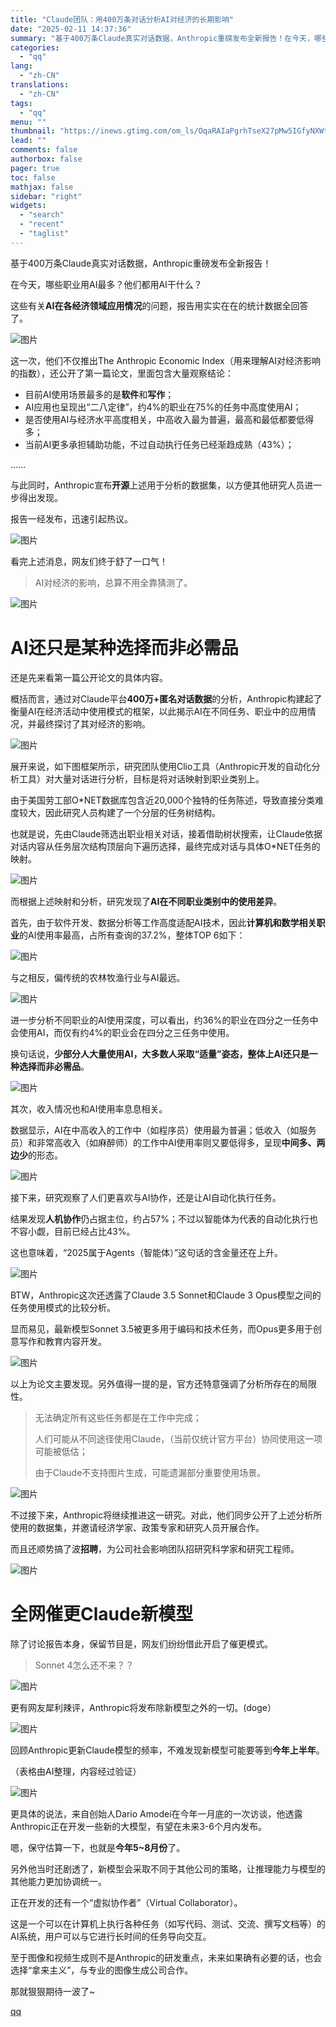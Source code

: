 ```yaml
---
title: "Claude团队：用400万条对话分析AI对经济的长期影响"
date: "2025-02-11 14:37:36"
summary: "基于400万条Claude真实对话数据，Anthropic重磅发布全新报告！在今天，哪些职业用AI最..."
categories:
  - "qq"
lang:
  - "zh-CN"
translations:
  - "zh-CN"
tags:
  - "qq"
menu: ""
thumbnail: "https://inews.gtimg.com/om_ls/OqaRAIaPgrhTseX27pMw5IGfyNXWtBAwCY_wPrU3JlcaQAA_640360/0"
lead: ""
comments: false
authorbox: false
pager: true
toc: false
mathjax: false
sidebar: "right"
widgets:
  - "search"
  - "recent"
  - "taglist"
---
```


基于400万条Claude真实对话数据，Anthropic重磅发布全新报告！

在今天，哪些职业用AI最多？他们都用AI干什么？

这些有关**AI在各经济领域应用情况**的问题，报告用实实在在的统计数据全回答了。

![图片](https://inews.gtimg.com/news_bt/O4fyN0l0uNVCn_SlAGB1b-pjT8rRIgAL7wjsNLwtoUyGoAA/641)

这一次，他们不仅推出The Anthropic Economic Index（用来理解AI对经济影响的指数），还公开了第一篇论文，里面包含大量观察结论：

* 目前AI使用场景最多的是**软件**和**写作**；
* AI应用也呈现出“二八定律”，约4%的职业在75%的任务中高度使用AI；
* 是否使用AI与经济水平高度相关，中高收入最为普遍，最高和最低都要低得多；
* 当前AI更多承担辅助功能，不过自动执行任务已经渐趋成熟（43%）；

……

与此同时，Anthropic宣布**开源**上述用于分析的数据集，以方便其他研究人员进一步得出发现。

报告一经发布，迅速引起热议。

![图片](https://inews.gtimg.com/news_bt/Ofdohack8ndJhzOd0yd_sFMOvINdDHDAiVVpZhMbrmavMAA/641)

看完上述消息，网友们终于舒了一口气！

> AI对经济的影响，总算不用全靠猜测了。

![图片](https://inews.gtimg.com/news_bt/OOXeSZWoEZhiEeG7K8GiV9WxJ9Z-hF73VHYhaoW7fIZRUAA/641)

**AI还只是某种选择而非必需品**
==================

还是先来看第一篇公开论文的具体内容。

概括而言，通过对Claude平台**400万+匿名对话数据**的分析，Anthropic构建起了衡量AI在经济活动中使用模式的框架，以此揭示AI在不同任务、职业中的应用情况，并最终探讨了其对经济的影响。

![图片](https://inews.gtimg.com/news_bt/OqwPXKAUvApwcZfhfUMfgAopHFPMJYFD0F7nQkS5lnxXYAA/641)

展开来说，如下图框架所示，研究团队使用Clio工具（Anthropic开发的自动化分析工具）对大量对话进行分析，目标是将对话映射到职业类别上。

由于美国劳工部O\*NET数据库包含近20,000个独特的任务陈述，导致直接分类难度较大，因此研究人员构建了一个分层的任务树结构。

也就是说，先由Claude筛选出职业相关对话，接着借助树状搜索，让Claude依据对话内容从任务层次结构顶层向下遍历选择，最终完成对话与具体O\*NET任务的映射。

![图片](https://inews.gtimg.com/news_bt/O0b_pFbwfxV7lP4KOUaJErgVSTOE5mH1kobJDloFRKE0wAA/641)

而根据上述映射和分析，研究发现了**AI在不同职业类别中的使用差异**。

首先，由于软件开发、数据分析等工作高度适配AI技术，因此**计算机和数学相关职业**的AI使用率最高，占所有查询的37.2%，整体TOP 6如下：

![图片](https://inews.gtimg.com/news_bt/OdbLIB1vwedEwWKU8NxkZZVrOL4oWwAZA3qkB2vh4Ik1oAA/641)

与之相反，偏传统的农林牧渔行业与AI最远。

![图片](https://inews.gtimg.com/news_bt/Our5wju9pEMl2YlUzo8O2tQ2ZVNjiL7mQrc_PbncRyQooAA/641)

进一步分析不同职业的AI使用深度，可以看出，约36%的职业在四分之一任务中会使用AI，而仅有约4%的职业会在四分之三任务中使用。

换句话说，**少部分人大量使用AI，大多数人采取“适量”姿态，整体上AI还只是一种选择而非必需品**。

![图片](https://inews.gtimg.com/news_bt/OVlgK_ZnD3RqNOi2T0zKTUgZfUH3ohjjiHsyJZFA6GLJoAA/641)

其次，收入情况也和AI使用率息息相关。

数据显示，AI在中高收入的工作中（如程序员）使用最为普遍；低收入（如服务员）和非常高收入（如麻醉师）的工作中AI使用率则又要低得多，呈现**中间多、两边少**的形态。

![图片](https://inews.gtimg.com/news_bt/OaI4nW1PevtRXU75Leu3SDK5eBAH9oh4Deg9T110sR-00AA/641)

接下来，研究观察了人们更喜欢与AI协作，还是让AI自动化执行任务。

结果发现**人机协作**仍占据主位，约占57%；不过以智能体为代表的自动化执行也不容小觑，目前已经占比43%。

这也意味着，“2025属于Agents（智能体）”这句话的含金量还在上升。

![图片](https://inews.gtimg.com/news_bt/O40267W55LIoJ1n_c2Jc-SJTMIcXiLay5PeT4a2b8hqsoAA/641)

BTW，Anthropic这次还透露了Claude 3.5 Sonnet和Claude 3 Opus模型之间的任务使用模式的比较分析。

显而易见，最新模型Sonnet 3.5被更多用于编码和技术任务，而Opus更多用于创意写作和教育内容开发。

![图片](https://inews.gtimg.com/news_bt/O-wvh9gEie0SVTFsrED-wEpYkId2O7UhMs4FZGn4wtC1wAA/641)

以上为论文主要发现。另外值得一提的是，官方还特意强调了分析所存在的局限性。

> 无法确定所有这些任务都是在工作中完成；
> 
> 人们可能从不同途径使用Claude，（当前仅统计官方平台）协同使用这一项可能被低估；
> 
> 由于Claude不支持图片生成，可能遗漏部分重要使用场景。

![图片](https://inews.gtimg.com/news_bt/OV1S4sK2UlCBNUyGyfzcWurY2Ug0u3hv-TcyLYhFezN8EAA/641)

不过接下来，Anthropic将继续推进这一研究。对此，他们同步公开了上述分析所使用的数据集，并邀请经济学家、政策专家和研究人员开展合作。

而且还顺势搞了波**招聘**，为公司社会影响团队招研究科学家和研究工程师。

![图片](https://inews.gtimg.com/news_bt/OzpS5Qk_BdTXTqcl78NQ3K6ifOTEM_5sbeeWGS0h_7IlkAA/641)

**全网催更Claude新模型**
=================

除了讨论报告本身，保留节目是，网友们纷纷借此开启了催更模式。

> Sonnet 4怎么还不来？？

![图片](https://inews.gtimg.com/news_bt/O2d037zJ6lUGRNfsuCEkQmsblBKjEasoxHkG8HsgXG-5UAA/641)

更有网友犀利辣评，Anthropic将发布除新模型之外的一切。(doge）

![图片](https://inews.gtimg.com/news_bt/OzEoj5ep6Bd2PGhm_tC_7Ki37urckuAqIeLj6Aew3KJsgAA/641)

回顾Anthropic更新Claude模型的频率，不难发现新模型可能要等到**今年上半年**。

（表格由AI整理，内容经过验证）

![图片](https://inews.gtimg.com/news_bt/OFikZKHRs-8fA4RM28zDr_sGiw-I1k9xg72y7pCYbPa2YAA/641)

更具体的说法，来自创始人Dario Amodei在今年一月底的一次访谈，他透露Anthropic正在开发一些新的大模型，有望在未来3-6个月内发布。

嗯，保守估算一下，也就是**今年5~8月份**了。

另外他当时还剧透了，新模型会采取不同于其他公司的策略，让推理能力与模型的其他能力更加协调统一。

正在开发的还有一个“虚拟协作者”（Virtual Collaborator）。

这是一个可以在计算机上执行各种任务（如写代码、测试、交流、撰写文档等）的AI系统，用户可以与它进行长时间的任务导向交互。

至于图像和视频生成则不是Anthropic的研发重点，未来如果确有必要的话，也会选择“拿来主义”，与专业的图像生成公司合作。

那就狠狠期待一波了~

[qq](https://new.qq.com/rain/a/20250211A04YMU00)
